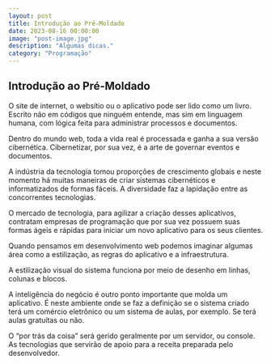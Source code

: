 ```yaml
---
layout: post
title: Introdução ao Pré-Moldado
date: 2023-08-16 00:00:00
image: "post-image.jpg"
description: "Algumas dicas."
category: "Programação"
---
```


## Introdução ao Pré-Moldado

O site de internet, o websítio ou o aplicativo pode ser lido como um livro. Escrito não em códigos que ninguém entende, mas sim em linguagem humana, com lógica feita para administrar processos e documentos.

Dentro do mundo web, toda a vida real é processada e ganha a sua versão cibernética. Cibernetizar, por sua vez, é a arte de governar eventos e documentos.

A indústria da tecnologia tomou proporções de crescimento globais e neste momento há muitas maneiras de criar sistemas cibernéticos e informatizados de formas fáceis. A diversidade faz a lapidação entre as concorrentes tecnologias.

O mercado de tecnologia, para agilizar a criação desses aplicativos, contratam empresas de programação que por sua vez possuem suas formas ágeis e rápidas para iniciar um novo aplicativo para os seus clientes.

Quando pensamos em desenvolvimento web podemos imaginar algumas área como a estilização, as regras do aplicativo e a infraestrutura.

A estilização visual do sistema funciona por meio de desenho em linhas, colunas e blocos.

A inteligência do negócio é outro ponto importante que molda um aplicativo. É neste ambiente onde se faz a definição se o sistema criado terá um comércio eletrônico ou um sistema de aulas, por exemplo. Se terá aulas gratuítas ou não.

O “por trás da coisa” será gerido geralmente por um servidor, ou console. As tecnologias que servirão de apoio para a receita preparada pelo desenvolvedor.
